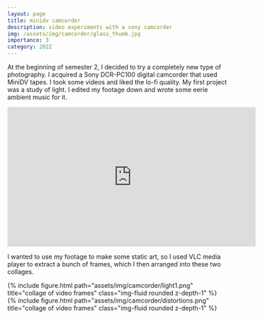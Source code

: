 ```yaml
---
layout: page
title: minidv camcorder
description: video experiments with a sony camcorder
img: /assets/img/camcorder/glass_thumb.jpg
importance: 3
category: 2022
---
```


At the beginning of semester 2, I decided to try a completely new type of photography. I acquired a Sony DCR-PC100 digital camcorder that used MiniDV tapes. I took some videos and liked the lo-fi quality. My first project was a study of light. I edited my footage down and wrote some eerie ambient music for it.

<div class="row">
    <div class="col-sm mt-3 mt-md-0">
        <iframe width="560" height="315" src="https://www.youtube.com/embed/to0rT710gPU" title="YouTube video player" frameborder="0" allow="accelerometer; autoplay; clipboard-write; encrypted-media; gyroscope; picture-in-picture" allowfullscreen></iframe>
    </div>
</div>

I wanted to use my footage to make some static art, so I used VLC media player to extract a bunch of frames, which I then arranged into these two collages.

<div class="row">
    <div class="col-sm mt-3 mt-md-0">
        {% include figure.html path="assets/img/camcorder/light1.png" title="collage of video frames" class="img-fluid rounded z-depth-1" %}
    </div>
    <div class="col-sm mt-3 mt-md-0">
        {% include figure.html path="assets/img/camcorder/distortions.png" title="collage of video frames" class="img-fluid rounded z-depth-1" %}
    </div>
</div>